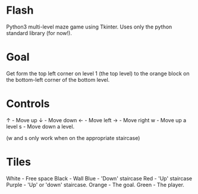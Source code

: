 # Flash
Python3 multi-level maze game using Tkinter. Uses only the python standard library (for now!).

# Goal
Get form the top left corner on level 1 (the top level) to the orange block on the bottom-left corner of the bottom level.

# Controls
↑ - Move up
↓ - Move down
← - Move left
→ - Move right
w - Move up a level
s - Move down a level.

(w and s only work when on the appropriate staircase)

# Tiles
White  - Free space
Black  - Wall
Blue   - 'Down' staircase
Red    - 'Up' staircase
Purple - 'Up' or 'down' staircase.
Orange - The goal.
Green  - The player.

